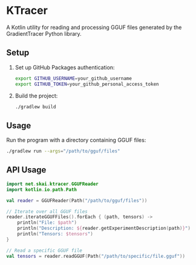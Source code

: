 # KTracer

A Kotlin utility for reading and processing GGUF files generated by the GradientTracer Python library.

## Setup

1. Set up GitHub Packages authentication:
   ```bash
   export GITHUB_USERNAME=your_github_username
   export GITHUB_TOKEN=your_github_personal_access_token
   ```

2. Build the project:
   ```bash
   ./gradlew build
   ```

## Usage

Run the program with a directory containing GGUF files:
```bash
./gradlew run --args="/path/to/gguf/files"
```

## API Usage

```kotlin
import net.skai.ktracer.GGUFReader
import kotlin.io.path.Path

val reader = GGUFReader(Path("/path/to/gguf/files"))

// Iterate over all GGUF files
reader.iterateGGUFFiles().forEach { (path, tensors) ->
    println("File: $path")
    println("Description: ${reader.getExperimentDescription(path)}")
    println("Tensors: $tensors")
}

// Read a specific GGUF file
val tensors = reader.readGGUF(Path("/path/to/specific/file.gguf"))
```
